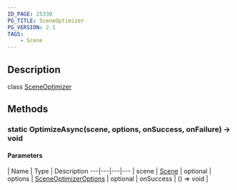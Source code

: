 ```yaml
---
ID_PAGE: 25330
PG_TITLE: SceneOptimizer
PG_VERSION: 2.1
TAGS:
    - Scene
---
```

## Description

class [SceneOptimizer](/classes/3.1/SceneOptimizer)



## Methods

### static OptimizeAsync(scene, options, onSuccess, onFailure) &rarr; void



#### Parameters
 | Name | Type | Description
---|---|---|---
 | scene | [Scene](/classes/3.1/Scene) | 
optional | options | [SceneOptimizerOptions](/classes/3.1/SceneOptimizerOptions) | 
optional | onSuccess | () =&gt; void | 

